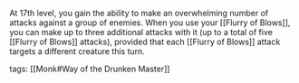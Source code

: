 At 17th level, you gain the ability to make an overwhelming number of attacks against a group of enemies. When you use your [[Flurry of Blows]], you can make up to three additional attacks with it (up to a total of five [[Flurry of Blows]] attacks), provided that each [[Flurry of Blows]] attack targets a different creature this turn.

tags: [[Monk#Way of the Drunken Master]]